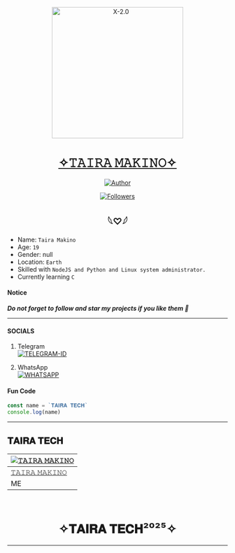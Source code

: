 
<p align="center">  
  <a href="https://t.me/Tha_Healer">
    <img alt="X-2.0" height="300" src="https://raw.githubusercontent.com/anonphoenix007/storage/main/118795606.jpeg">
    <h1 align="center">✧𝚃𝙰𝙸𝚁𝙰 𝙼𝙰𝙺𝙸𝙽𝙾✧</h1>
  </a>
</p>
<p align="center">
<a href="https://github.com/anonphoenix007"><img title="Author" src="https://img.shields.io/badge/Year-2025-black?style=for-the-badge&logo=twitter"></a>
<p/>
<p align="center">
<a href="https://github.com/anonphoenix007?tab=followers"><img title="Followers" src="https://img.shields.io/github/followers/anonphoenix007?label=Followers&style=social"></a>

<h2 align="center">  𓆩♡𓆪
</h2>
   
- Name: `Taira Makino`
- Age: `19`
- Gender: null
- Location: `Earth`
- Skilled with `NodeJS and Python and Linux system administrator.`
- Currently learning `C`


#### Notice
***Do not forget to follow and star my projects if you like them 🤗*** 
***

#### SOCIALS

1. Telegram
    <br>
<a href="https://t.me/Tha_Healer"><img title="TELEGRAM-ID" src="https://img.shields.io/badge/TELEGRAM-ID-h?color=black&style=for-the-badge&logo=stackshare"></a>

2. WhatsApp
    <br>
<a href='https://wa.me/' target="_blank"><img alt='WHATSAPP' src='https://img.shields.io/badge/WHATSAPP-ID-100000?style=for-the-badge&logo=scan&logoColor=white&labelColor=black&color=blue'/></a>

#### Fun Code
```js
const name = `𝐓𝐀𝐈𝐑𝐀 𝐓𝐄𝐂𝐇`
console.log(name)
```
---
 
 ## 𝐓𝐀𝐈𝐑𝐀 𝐓𝐄𝐂𝐇
  <div align="center">
  
| [![𝚃𝙰𝙸𝚁𝙰 𝙼𝙰𝙺𝙸𝙽𝙾](https://github.com/anonphoenix007.png?size=150)](https://github.com/anonphoenix007) |
|----|
| [ 𝚃𝙰𝙸𝚁𝙰 𝙼𝙰𝙺𝙸𝙽𝙾 ](https://github.com/anonphoenix007) |
|  ME |

  </div> 
   
  </br> 
</p>
<h1 align="center"> ✧𝐓𝐀𝐈𝐑𝐀 𝐓𝐄𝐂𝐇²⁰²⁵✧
</h1>

---

  
